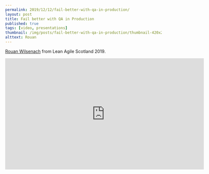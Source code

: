 ```yaml
---
permalink: 2019/12/12/fail-better-with-qa-in-production/
layout: post
title: Fail better with QA in Production
published: true
tags: [video, presentations]
thumbnail: /img/posts/fail-better-with-qa-in-production/thumbnail-420x255.webp
alttext: Rouan
---
```


<a href="https://twitter.com/rouanw">Rouan Wilsenach</a> from Lean Agile Scotland 2019.

<iframe src="https://player.vimeo.com/video/373227610" width="640" height="360" frameborder="0" allow="autoplay; fullscreen" allowfullscreen></iframe>
